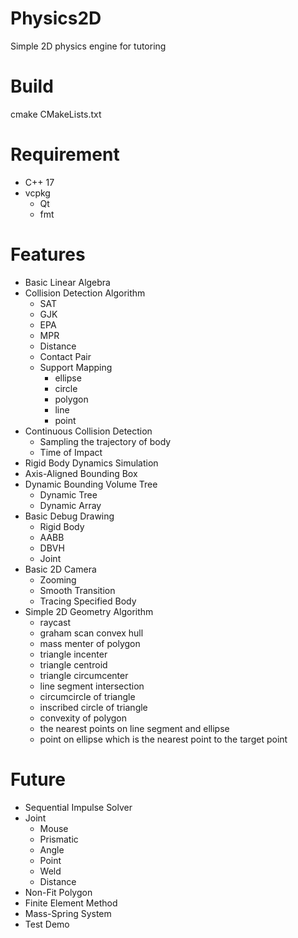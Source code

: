 # Physics2D
Simple 2D physics engine for tutoring
# Build
cmake CMakeLists.txt
# Requirement
- C++ 17
- vcpkg
  - Qt
  - fmt

# Features
- Basic Linear Algebra
- Collision Detection Algorithm
  - SAT
  - GJK
  - EPA
  - MPR
  - Distance
  - Contact Pair
  - Support Mapping
    - ellipse
    - circle
    - polygon
    - line
    - point
- Continuous Collision Detection
  - Sampling the trajectory of body
  - Time of Impact
- Rigid Body Dynamics Simulation
- Axis-Aligned Bounding Box
- Dynamic Bounding Volume Tree
  - Dynamic Tree
  - Dynamic Array
- Basic Debug Drawing
  - Rigid Body
  - AABB
  - DBVH
  - Joint
- Basic 2D Camera
  - Zooming
  - Smooth Transition
  - Tracing Specified Body
- Simple 2D Geometry Algorithm
  - raycast
  - graham scan convex hull
  - mass menter of polygon
  - triangle incenter
  - triangle centroid
  - triangle circumcenter
  - line segment intersection
  - circumcircle of triangle
  - inscribed circle of triangle
  - convexity of polygon
  - the nearest points on line segment and ellipse
  - point on ellipse which is the nearest point to the target point

# Future
- Sequential Impulse Solver
- Joint
  - Mouse
  - Prismatic
  - Angle
  - Point
  - Weld
  - Distance
- Non-Fit Polygon
- Finite Element Method
- Mass-Spring System
- Test Demo
